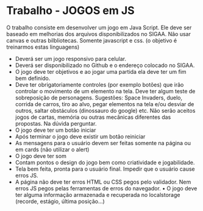 # Trabalho - JOGOS em JS
O trabalho consiste em desenvolver um jogo em Java Script.
Ele deve ser baseado em melhorias dos arquivos disponibilizados no SIGAA. Não usar canvas e
outras bilbliotecas. Somente javascript e css. (o objetivo é treinarmos estas linguagens)
- Deverá ser um jogo responsivo para celular.
- Deverá ser disponibilizado no Github e o endereço colocado no SIGAA.
- O jogo deve ter objetivos e ao jogar uma partida ela deve ter um fim bem definido.
- Deve ter obrigatoriamente controles (por exemplo botões) que irão controlar o movimento
de um elemento na tela. Deve ter algum teste de sobreposição de personagens. Sugestões:
Space Invaders, duelo, corrida de carros, tiro ao alvo, pegar elementos na tela e/ou desviar
de outros, saltar obstáculos (dinossauro do google) etc. Não serão aceitos jogos de cartas,
memória ou outras mecânicas diferentes das propostas. Na dúvida perguntar.
- O jogo deve ter um botão iniciar
- Após terminar o jogo deve existir um botão reiniciar
- As mensagens para o usuário devem ser feitas somente na página ou em cards (não utilizar o
alert)
- O jogo deve ter som
- Contam pontos o design do jogo bem como criatividade e jogabilidade.
- Tela bem feita, pronta para o usuário final. Impedir que o usuário cause erros JS.
- A página não deve ter erros HTML ou CSS pegos pelo validador. Nem erros JS pegos
pelas ferramentas de erros do navegador.
• O jogo deve ter alguma informação armazenada e recuperada no localstorage (recorde,
estágio, última posição...)
